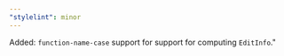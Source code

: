 ```yaml
---
"stylelint": minor
---
```


Added: `function-name-case` support for support for computing `EditInfo`."
